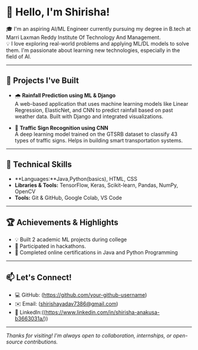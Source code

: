 # 👋 Hello, I'm Shirisha!

🎓 I'm an aspiring AI/ML Engineer currently pursuing my degree in B.tech at Marri Laxman Reddy Institute Of Technology And Management.  
💡 I love exploring real-world problems and applying ML/DL models to solve them. I'm passionate about learning new technologies, especially in the field of AI.

---

## 🚀 Projects I've Built

- 🌧️ **Rainfall Prediction using ML & Django**  
  A web-based application that uses machine learning models like Linear Regression, ElasticNet, and CNN to predict rainfall based on past weather data. Built with Django and integrated visualizations.

- 🚦 **Traffic Sign Recognition using CNN**  
  A deep learning model trained on the GTSRB dataset to classify 43 types of traffic signs. Helps in building smart transportation systems.

---

## 🧰 Technical Skills

- **Languages:**Java,Python(basics), HTML, CSS  
- **Libraries & Tools:** TensorFlow, Keras, Scikit-learn, Pandas, NumPy, OpenCV  
- **Tools:** Git & GitHub, Google Colab, VS Code

---

## 🏆 Achievements & Highlights

- 💡 Built 2 academic ML projects during college  
- 🏅 Participated in hackathons.  
- 📜 Completed online certifications in Java and Python Programming

---

## 📫 Let's Connect!

- 💻 GitHub: (https://github.com/your-github-username)
- ✉️ Email: (shirishayadav7386@gmail.com)
- 🔗 LinkedIn:((https://www.linkedin.com/in/shirisha-anakusa-b3663031a/))

---


_Thanks for visiting! I'm always open to collaboration, internships, or open-source contributions._
